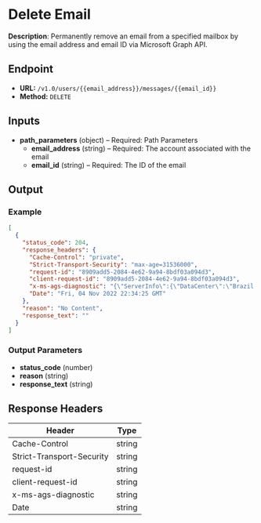# Delete Email

**Description**: Permanently remove an email from a specified mailbox by using the email address and email ID via Microsoft Graph API.

## Endpoint

- **URL:** `/v1.0/users/{{email_address}}/messages/{{email_id}}`
- **Method:** `DELETE`
## Inputs

- **path_parameters** (object) – Required: Path Parameters
  - **email_address** (string) – Required: The account associated with the email
  - **email_id** (string) – Required: The ID of the email
## Output

### Example

```json
[
  {
    "status_code": 204,
    "response_headers": {
      "Cache-Control": "private",
      "Strict-Transport-Security": "max-age=31536000",
      "request-id": "8909add5-2084-4e62-9a94-8bdf03a094d3",
      "client-request-id": "8909add5-2084-4e62-9a94-8bdf03a094d3",
      "x-ms-ags-diagnostic": "{\"ServerInfo\":{\"DataCenter\":\"Brazil South\",\"Slice\":\"E\",\"Ring\":\"3\",\"ScaleUnit\":\"001\",\"RoleInstance\":\"CP1PEPF00002F03\"}}",
      "Date": "Fri, 04 Nov 2022 22:34:25 GMT"
    },
    "reason": "No Content",
    "response_text": ""
  }
]
```
### Output Parameters

- **status_code** (number)
- **reason** (string)
- **response_text** (string)
## Response Headers

| Header | Type |
|--------|------|
| Cache-Control | string |
| Strict-Transport-Security | string |
| request-id | string |
| client-request-id | string |
| x-ms-ags-diagnostic | string |
| Date | string |